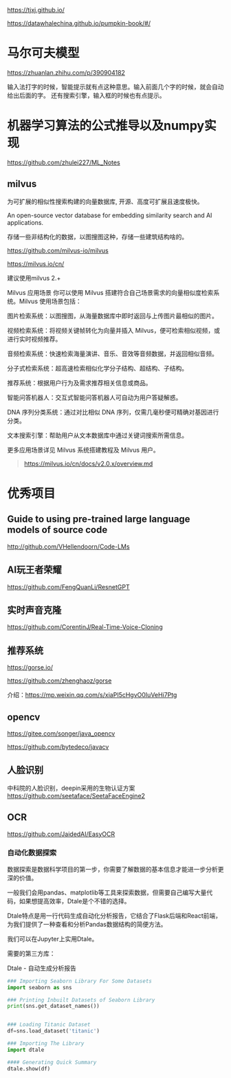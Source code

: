 
https://tjxj.github.io/

https://datawhalechina.github.io/pumpkin-book/#/



# 马尔可夫模型

https://zhuanlan.zhihu.com/p/390904182

输入法打字的时候，智能提示就有点这种意思。输入前面几个字的时候，就会自动给出后面的字。
还有搜索引擎，输入框的时候也有点提示。

# 机器学习算法的公式推导以及numpy实现

https://github.com/zhulei227/ML_Notes

## milvus

为可扩展的相似性搜索构建的向量数据库,
开源、高度可扩展且速度极快。

An open-source vector database for embedding similarity search and AI applications.

存储一些非结构化的数据，以图搜图这种，存储一些建筑结构啥的。

https://github.com/milvus-io/milvus

https://milvus.io/cn/

建议使用milvus 2.+

Milvus 应用场景
你可以使用 Milvus 搭建符合自己场景需求的向量相似度检索系统。Milvus 使用场景包括：

图片检索系统：以图搜图，从海量数据库中即时返回与上传图片最相似的图片。

视频检索系统：将视频关键帧转化为向量并插入 Milvus，便可检索相似视频，或进行实时视频推荐。

音频检索系统：快速检索海量演讲、音乐、音效等音频数据，并返回相似音频。

分子式检索系统：超高速检索相似化学分子结构、超结构、子结构。

推荐系统：根据用户行为及需求推荐相关信息或商品。

智能问答机器人：交互式智能问答机器人可自动为用户答疑解惑。

DNA 序列分类系统：通过对比相似 DNA 序列，仅需几毫秒便可精确对基因进行分类。

文本搜索引擎：帮助用户从文本数据库中通过关键词搜索所需信息。

更多应用场景详见 Milvus 系统搭建教程及 Milvus 用户。

> https://milvus.io/cn/docs/v2.0.x/overview.md

# 优秀项目

## Guide to using pre-trained large language models of source code

http://github.com/VHellendoorn/Code-LMs

## AI玩王者荣耀

https://github.com/FengQuanLi/ResnetGPT

## 实时声音克隆

https://github.com/CorentinJ/Real-Time-Voice-Cloning

## 推荐系统

https://gorse.io/

https://github.com/zhenghaoz/gorse

介绍：https://mp.weixin.qq.com/s/xiaPI5cHgvO0IuVeHi7Ptg

## opencv

https://gitee.com/songer/java_opencv

https://github.com/bytedeco/javacv


## 人脸识别

中科院的人脸识别，deepin采用的生物认证方案
https://github.com/seetaface/SeetaFaceEngine2


## OCR

https://github.com/JaidedAI/EasyOCR

### 自动化数据探索

数据探索是数据科学项目的第一步，你需要了解数据的基本信息才能进一步分析更深的价值。

一般我们会用pandas、matplotlib等工具来探索数据，但需要自己编写大量代码，如果想提高效率，Dtale是个不错的选择。

Dtale特点是用一行代码生成自动化分析报告，它结合了Flask后端和React前端，为我们提供了一种查看和分析Pandas数据结构的简便方法。

我们可以在Jupyter上实用Dtale。

需要的第三方库：

Dtale - 自动生成分析报告

```python
### Importing Seaborn Library For Some Datasets
import seaborn as sns

### Printing Inbuilt Datasets of Seaborn Library
print(sns.get_dataset_names())


### Loading Titanic Dataset
df=sns.load_dataset('titanic')

### Importing The Library
import dtale

#### Generating Quick Summary
dtale.show(df)

```
